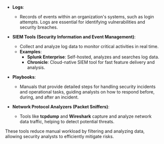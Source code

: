 

- **Logs**:  
  - Records of events within an organization's systems, such as login attempts. Logs are essential for identifying vulnerabilities and security breaches.

- **SIEM Tools (Security Information and Event Management)**:  
  - Collect and analyze log data to monitor critical activities in real time.  
  - **Examples**:
    - **Splunk Enterprise**: Self-hosted, analyzes and searches log data.
    - **Chronicle**: Cloud-native SIEM tool for fast feature delivery and analysis.

- **Playbooks**:  
  - Manuals that provide detailed steps for handling security incidents and operational tasks, guiding analysts on how to respond before, during, and after an incident.

- **Network Protocol Analyzers (Packet Sniffers)**:  
  - Tools like **tcpdump** and **Wireshark** capture and analyze network data traffic, helping to detect potential threats.

These tools reduce manual workload by filtering and analyzing data, allowing security analysts to efficiently mitigate risks.
